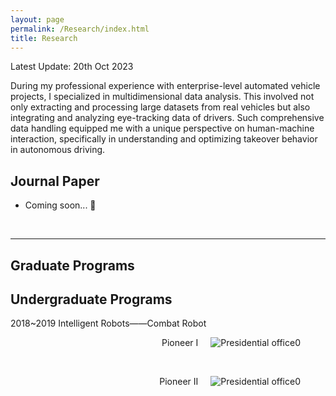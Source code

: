 ```yaml
---
layout: page
permalink: /Research/index.html
title: Research
---
```


Latest Update: 20th Oct 2023&nbsp; 

During my professional experience with enterprise-level automated vehicle projects, I specialized in multidimensional data analysis. This involved not only extracting and processing large datasets from real vehicles but also integrating and analyzing eye-tracking data of drivers. Such comprehensive data handling equipped me with a unique perspective on human-machine interaction, specifically in understanding and optimizing takeover behavior in autonomous driving.

## Journal Paper

- Coming soon... 🚀

  <br>

---

## Graduate Programs



## Undergraduate Programs

2018~2019 Intelligent Robots——Combat Robot

<figure style="text-align:right;">
  <img src="https://GeruiXu.github.io/mypaper/Projects/Undergraduate/Robot1.png" style="float:right; margin-left: 20px; margin-bottom: 10px;" alt="Presidential office0">
  <figcaption>Pioneer I</figcaption>
</figure>

<br>

<figure style="text-align:right;">
  <img src="https://GeruiXu.github.io/mypaper/Projects/Undergraduate/Robot2.png" style="float:right; margin-left: 20px; margin-bottom: 10px;" alt="Presidential office0">
  <figcaption>Pioneer II</figcaption>
</figure>
